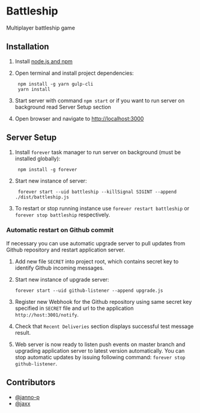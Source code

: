# Battleship

Multiplayer battleship game


## Installation

1. Install [node.js and npm](https://nodejs.org/en/download/package-manager/)
2. Open terminal and install project dependencies:

        npm install -g yarn gulp-cli
        yarn install

3. Start server with command `npm start` or if you want to run server on background read Server Setup section
4. Open browser and navigate to [http://localhost:3000](http://localhost:3000)


## Server Setup

1. Install `forever` task manager to run server on background (must be installed globally):

        npm install -g forever

2. Start new instance of server:

        forever start --uid battleship --killSignal SIGINT --append ./dist/battleship.js

3. To restart or stop running instance use `forever restart battleship` or
   `forever stop battleship` respectively.

### Automatic restart on Github commit

If necessary you can use automatic upgrade server to pull updates from Github repository and
restart application server.

1. Add new file `SECRET` into project root, which contains secret key to identify Github
   incoming messages.

2. Start new instance of upgrade server:

       forever start --uid github-listener --append upgrade.js

3. Register new Webhook for the Github repository using same secret key specified in `SECRET`
   file and url to the application `http://host:3001/notify`.

4. Check that `Recent Deliveries` section displays successful test message result.

5. Web server is now ready to listen push events on master branch and upgrading application
   server to latest version automatically. You can stop automatic updates by issuing following
   command: `forever stop github-listener`.


## Contributors

* [@janno-p](https://github.com/janno-p)
* [@jaxx](https://github.com/jaxx)
